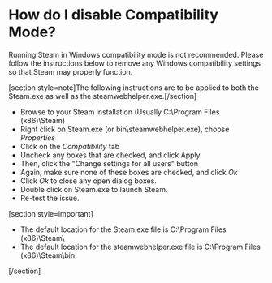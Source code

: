 # How do I disable Compatibility Mode?

Running Steam in Windows compatibility mode is not recommended. Please follow the instructions below to remove any Windows compatibility settings so that Steam may properly function.  
  
[section style=note]The following instructions are to be applied to both the Steam.exe as well as the steamwebhelper.exe.[/section]  

* Browse to your Steam installation (Usually C:\Program Files (x86)\Steam\)
* Right click on Steam.exe (or bin\steamwebhelper.exe), choose *Properties*
* Click on the *Compatibility* tab
* Uncheck any boxes that are checked, and click Apply
* Then, click the "Change settings for all users" button
* Again, make sure none of these boxes are checked, and click *Ok*
* Click *Ok* to close any open dialog boxes.
* Double click on Steam.exe to launch Steam.
* Re-test the issue.

  
  
[section style=important] 
* The default location for the Steam.exe file is C:\Program Files (x86)\Steam\
* The default location for the steamwebhelper.exe file is C:\Program Files (x86)\Steam\bin\.

 [/section]